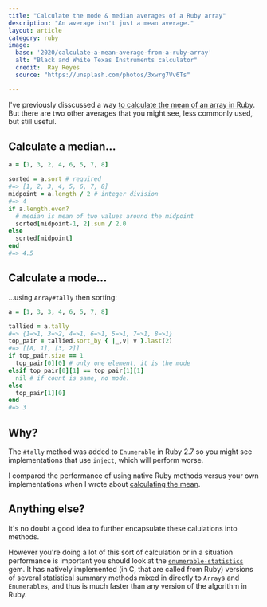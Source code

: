 ```yaml
---
title: "Calculate the mode & median averages of a Ruby array"
description: "An average isn't just a mean average."
layout: article
category: ruby
image:
  base: '2020/calculate-a-mean-average-from-a-ruby-array'
  alt: "Black and White Texas Instruments calculator"
  credit:  Ray Reyes
  source: "https://unsplash.com/photos/3xwrg7Vv6Ts"

---
```


I've previously disscussed a way [to calculate the mean of an array in Ruby](/ruby/calculate-a-mean-average-from-a-ruby-array). But there are two other averages that you might see, less commonly used, but still useful.


## Calculate a median...

```ruby
a = [1, 3, 2, 4, 6, 5, 7, 8]

sorted = a.sort # required
#=> [1, 2, 3, 4, 5, 6, 7, 8]
midpoint = a.length / 2 # integer division
#=> 4
if a.length.even?
  # median is mean of two values around the midpoint
  sorted[midpoint-1, 2].sum / 2.0
else
  sorted[midpoint]
end
#=> 4.5
```


## Calculate a mode...

...using `Array#tally` then sorting:

```ruby
a = [1, 3, 3, 4, 6, 5, 7, 8]

tallied = a.tally
#=> {1=>1, 3=>2, 4=>1, 6=>1, 5=>1, 7=>1, 8=>1}
top_pair = tallied.sort_by { |_,v| v }.last(2)
#=> [[8, 1], [3, 2]]
if top_pair.size == 1
  top_pair[0][0] # only one element, it is the mode
elsif top_pair[0][1] == top_pair[1][1]
  nil # if count is same, no mode.
else
  top_pair[1][0]
end
#=> 3
```


## Why?

The `#tally` method was added to `Enumerable` in Ruby 2.7 so you might see implementations that use `inject`, which will perform worse.

I compared the performance of using native Ruby methods versus your own implementations when I wrote about [calculating the mean](/ruby/calculate-a-mean-average-from-a-ruby-array).


## Anything else?

It's no doubt a good idea to further encapsulate these calulations into methods.

However you're doing a lot of this sort of calculation or in a situation performance is important you should look at the [`enumerable-statistics`](https://github.com/mrkn/enumerable-statistics) gem. It has natively implemented (in C, that are called from Ruby) versions of several statistical summary methods mixed in directly to `Array`s and `Enumerable`s, and thus is much faster than any version of the algorithm in Ruby.
